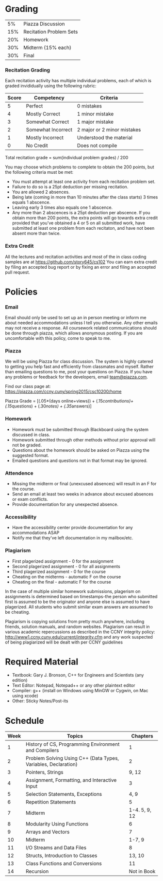 Grading
========
| | |
| ------------- | ----------- |
| 5%  | Piazza Discussion |
| 15% | Recitation Problem Sets |
| 20% | Homework |
| 30% | Midterm (15% each) |
| 30% | Final |

### Recitation Grading ###
Each recitation activity has multiple individual problems, each of which is graded invididually using the following rubric:

| Score | Competency | Criteria |
|-------| -----------|---------|
| 5 | Perfect | 0 mistakes |
| 4 | Mostly Correct | 1 minor mistake |
| 3 | Somewhat Correct | 1 major mistake |
| 2 | Somewhat Incorrect | 2 major or 2 minor mistakes | 
| 1 | Mostly Incorrect | Understood the material |
| 0 | No Credit | Does not compile	 |

Total recitation grade = sum(individual problem grades) / 200

You may choose which problems to complete to obtain the 200 points, but the following criteria must be met:
  * You must attempt at least one activity from each recitation problem set. 
  * Failure to do so is a 25pt deduction per missing recitation.
  * You are allowed 2 absences. 
  * Being late (coming in more than 10 minutes after the class starts) 3 times equals 1 abscence. 
  * Leaving early 3 times also equals one 1 abscence. 
  * Any more than 2 abscences is a 25pt deduction per abscence.
If you obtain more than 200 points, the extra points will go towards extra credit provided that you've obtained a 4 or 5 on all submitted work, have submitted at least one problem from each recitaton, and have not been absent more than twice.

### Extra Credit ###
All the lectures and recitation activities and most of the in class coding samples are at https://github.com/story645/cs102 You can earn extra credit by filing an accepted bug report or by fixing an error and filing an accepted pull request.

Policies
========
### Email ###
Email should only be used to set up an in person meeting or inform me about needed accommodations unless I tell you otherwise. Any other emails may not receive a response. All coursework related communications should be done through piazza, which allows anonymous posting. If you are uncomfortable with this policy, come to speak to me.

### Piazza ###
We will be using Piazza for class discussion. The system is highly catered to getting you help fast and efficiently from classmates and myself. Rather than emailing questions to me, post your questions on Piazza. If you have any problems or feedback for the developers, email team@piazza.com.

Find our class page at: https://piazza.com/ccny.cuny/spring2015/csc10200/home 

Piazza Grade = [(.05*(days online+views)) + (.15*contributions)+(.15*questions) + (.30*notes) + (.35*answers)]

### Homework ###
* Homework must be submitted through Blackboard using the system discussed in class. 
* Homework submitted through other methods without prior approval  will not be graded.
* Questions about the homework should be asked on Piazza using the suggested format. 
* Emailed questions and questions not in that format may be ignored. 

### Attendence ###
* Missing the midterm or final (unexcused absences) will result in an F for the course.
* Send an email at least two weeks in advance about excused absences or exam conflicts.
* Provide documentation for any unexpected absence.

### Accessibility ###
* Have the accessibility center provide documentation for any accommodations ASAP
* Notify me that they've left documentation in my mailbox/etc.

### Plagiarism ###
* First plagerized assignment - 0 for the assignment
* Second plagerized assignment - 0 for all assignments
* Third plagerized assignment - 0 for the course
* Cheating on the midterms - automatic F on the course
* Cheating on the final - automatic F for the course

In the case of multiple similar homework submissions, plagerism on assignments is determined based on timestamps-the person who submitted first is assumed to be the originator and anyone else is assumed to have plagerized. All students who submit similar exam answers are assumed to be cheating.

Plagiarism is copying solutions from pretty much anywhere, including friends, solution manuals, and random websites. Plagiarism can result in various academic repercussions as described in the CCNY integrity policy: http://www1.ccny.cuny.edu/current/integrity.cfm and any work suspected of being plagiarized will be dealt with per CCNY guidelines

 Required Material 
=================
* Textbook: Gary J. Bronson, C++ for Engineers and Scientists (any edition)
* Text Editor: Notepad, Notepad++ or any other plaintext editor
* Compiler: g++ (install on Windows using MinGW or Cygwin, on Mac using xcode)
* Other: Sticky Notes/Post-its

Schedule
========
| Week | Topics | Chapters 
|------|--------|----------|
| 1 | History of CS, Programming Environment and Compilers 			 | 1 |
| 2 | Problem Solving Using C++ (Data Types, Variables, Declaration) | 2 |
| 3 | Pointers, Strings												 | 9, 12 |
| 4 | Assignment, Formatting, and Interactive Input					 | 3 |
| 5 | Selection Statements, Exceptions								 | 4, 9 |
| 6 | Repetition Statements											 | 5 |
| 7 | Midterm 														 | 1-4. 5, 9, 12 |
| 8 | Modularity Using Functions									 | 6 |
| 9 | Arrays and Vectors											 | 7 |
| 10 | Midterm										 | 1-7, 9 |
| 11 | I/O Streams and Data Files									 | 8 |
| 12 | Structs, Introduction to Classes							     | 13, 10 |
| 13 | Class Functions and Conversions                               | 11 |
| 14 | Recursion													 | Not in Book |

